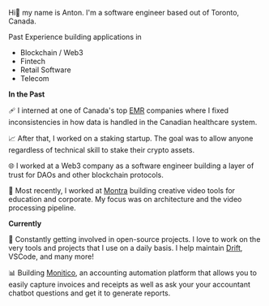 Hi👋 my name is Anton. I'm a software engineer based out of Toronto, Canada.

Past Experience building applications in
- Blockchain / Web3
- Fintech
- Retail Software
- Telecom 


__In the Past__

🩹 I interned at one of Canada's top [EMR](https://www.forbes.com/advisor/business/software/what-is-an-emr/) companies where I fixed inconsistencies in how data is handled in the Canadian healthcare system.

📈 After that, I worked on a staking startup. The goal was to allow anyone regardless of technical skill to stake their crypto assets.

🌐 I worked at a Web3 company as a software engineer building a layer of trust for DAOs and other blockchain protocols.

🎨 Most recently, I worked at [Montra](http://montra.com/) building creative video tools for education and corporate. My focus was on architecture and the video processing pipeline.


__Currently__

🤝 Constantly getting involved in open-source projects. I love to work on the very tools and projects that I use on a daily basis. I help maintain [Drift](https://drift.lol/), VSCode, and many more!

📊 Building [Monitico](https://www.moniti.co/), an accounting automation platform that allows you to easily capture invoices and receipts as well as ask your your accountant chatbot questions and get it to generate reports.

<!--
**icepaq/icepaq** is a ✨ _special_ ✨ repository because its `README.md` (this file) appears on your GitHub profile.

Here are some ideas to get you started:

- 🔭 I’m currently working on ...
- 🌱 I’m currently learning ...
- 👯 I’m looking to collaborate on ...
- 🤔 I’m looking for help with ...
- 💬 Ask me about ...
- 📫 How to reach me: ...
- 😄 Pronouns: ...
- ⚡ Fun fact: ...
-->
